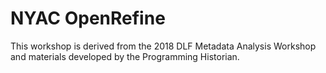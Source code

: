 # NYAC OpenRefine
This workshop is derived from the 2018 DLF Metadata Analysis Workshop and materials developed by the Programming Historian.
